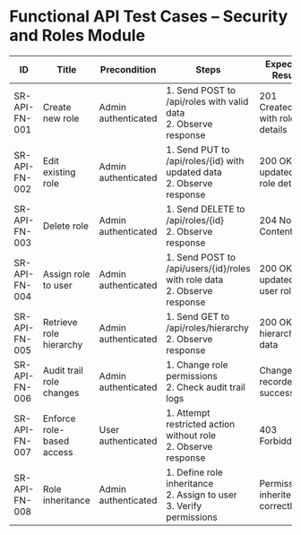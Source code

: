 # Functional API Test Cases – Security and Roles Module

| ID               | Title                                           | Precondition                        | Steps                                                         | Expected Result                           | Actual Result | Status |
|-------------------|-------------------------------------------------|-------------------------------------|---------------------------------------------------------------|-------------------------------------------|---------------|--------|
| SR-API-FN-001     | Create new role                                 | Admin authenticated                 | 1. Send POST to /api/roles with valid data <br> 2. Observe response | 201 Created with role details |               |        |
| SR-API-FN-002     | Edit existing role                             | Admin authenticated                 | 1. Send PUT to /api/roles/{id} with updated data <br> 2. Observe response | 200 OK with updated role details |               |        |
| SR-API-FN-003     | Delete role                                   | Admin authenticated                 | 1. Send DELETE to /api/roles/{id} <br> 2. Observe response | 204 No Content |               |        |
| SR-API-FN-004     | Assign role to user                            | Admin authenticated                 | 1. Send POST to /api/users/{id}/roles with role data <br> 2. Observe response | 200 OK with updated user roles |               |        |
| SR-API-FN-005     | Retrieve role hierarchy                        | Admin authenticated                 | 1. Send GET to /api/roles/hierarchy <br> 2. Observe response | 200 OK with hierarchy data |               |        |
| SR-API-FN-006     | Audit trail role changes                       | Admin authenticated                 | 1. Change role permissions <br> 2. Check audit trail logs | Changes recorded successfully |               |        |
| SR-API-FN-007     | Enforce role-based access                      | User authenticated                 | 1. Attempt restricted action without role <br> 2. Observe response | 403 Forbidden |               |        |
| SR-API-FN-008     | Role inheritance                              | Admin authenticated                 | 1. Define role inheritance <br> 2. Assign to user <br> 3. Verify permissions | Permissions inherited correctly |               |        |